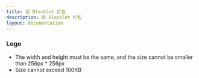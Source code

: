 ```yaml
---
title: 将 Blocklet 打包
description: 将 Blocklet 打包
layout: documentation
---
```


### Logo

- The width and height must be the same, and the size cannot be smaller than 256px \* 256px
- Size cannot exceed 100KB
